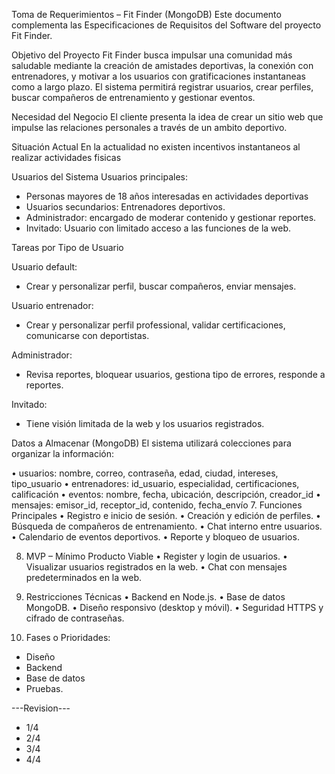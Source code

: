 Toma de Requerimientos – Fit Finder (MongoDB) Este documento complementa las Especificaciones de Requisitos del Software del proyecto Fit Finder.

Objetivo del Proyecto Fit Finder busca impulsar una comunidad más saludable mediante la creación de amistades deportivas, la conexión con entrenadores, y motivar a los usuarios con gratificaciones instantaneas como a largo plazo. El sistema permitirá registrar usuarios, crear perfiles, buscar compañeros de entrenamiento y gestionar eventos.

Necesidad del Negocio El cliente presenta la idea de crear un sitio web que impulse las relaciones personales a través de un ambito deportivo.

Situación Actual En la actualidad no existen incentivos instantaneos al realizar actividades fisicas

Usuarios del Sistema Usuarios principales: 
* Personas mayores de 18 años interesadas en actividades deportivas
* Usuarios secundarios: Entrenadores deportivos.
* Administrador: encargado de moderar contenido y gestionar reportes.
* Invitado: Usuario con limitado acceso a las funciones de la web.

Tareas por Tipo de Usuario

 Usuario default: 
* Crear y personalizar perfil, buscar compañeros, enviar mensajes. 

Usuario entrenador:
* Crear y personalizar perfil professional, validar certificaciones, comunicarse con deportistas.

 Administrador:
 * Revisa reportes, bloquear usuarios, gestiona tipo de errores, responde a reportes.

Invitado:
* Tiene visión limitada de la web y los usuarios registrados.

Datos a Almacenar (MongoDB) El sistema utilizará colecciones para organizar la información:

• usuarios: nombre, correo, contraseña, edad, ciudad, intereses, tipo_usuario 
• entrenadores: id_usuario, especialidad, certificaciones, calificación 
• eventos: nombre, fecha, ubicación, descripción, creador_id 
• mensajes: emisor_id, receptor_id, contenido, fecha_envío 7. Funciones Principales 
• Registro e inicio de sesión. 
• Creación y edición de perfiles. 
• Búsqueda de compañeros de entrenamiento. 
• Chat interno entre usuarios. 
• Calendario de eventos deportivos. 
• Reporte y bloqueo de usuarios. 

8. MVP – Mínimo Producto Viable 
• Register y login de usuarios. 
• Visualizar usuarios registrados en la web. 
• Chat con mensajes predeterminados en la web. 

9. Restricciones Técnicas • Backend en Node.js. • Base de datos MongoDB. • Diseño responsivo (desktop y móvil). • Seguridad HTTPS y cifrado de contraseñas.

10. Fases o Prioridades:
* Diseño
* Backend
* Base de datos
* Pruebas.

---Revision---

* 1/4
* 2/4
* 3/4
* 4/4